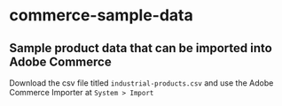 # commerce-sample-data

## Sample product data that can be imported into Adobe Commerce

Download the csv file titled `industrial-products.csv` and use the Adobe Commerce Importer at `System > Import`
